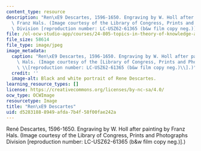 ```yaml
---
content_type: resource
description: "Ren\xE9 Descartes, 1596-1650. Engraving by W. Holl after painting by\
  \ Franz Hals. (Image courtesy of the Library of Congress, Prints and Photographs\
  \ Division [reproduction number: LC-USZ62-61365 (b&w film copy neg.)].)"
file: /ol-ocw-studio-app/courses/24-805-topics-in-theory-of-knowledge-a-priori-knowledge-spring-2005/d52831888949afda7b4f58f00fae242a_24-805s05.jpg
file_size: 58614
file_type: image/jpeg
image_metadata:
  caption: "Ren\xE9 Descartes, 1596-1650. Engraving by W. Holl after painting by Franz\
    \ Hals. (Image courtesy of the [Library of Congress, Prints and Photographs Division](http://www.loc.gov/rr/print/)\
    \ \\[reproduction number: LC-USZ62-61365 (b&w film copy neg.)\\].)"
  credit: ''
  image-alt: Black and white portrait of Rene Descartes.
learning_resource_types: []
license: https://creativecommons.org/licenses/by-nc-sa/4.0/
ocw_type: OCWImage
resourcetype: Image
title: "Ren\xE9 Descartes"
uid: d5283188-8949-afda-7b4f-58f00fae242a
---
```

René Descartes, 1596-1650. Engraving by W. Holl after painting by Franz Hals. (Image courtesy of the Library of Congress, Prints and Photographs Division [reproduction number: LC-USZ62-61365 (b&w film copy neg.)].)